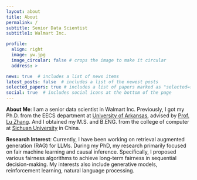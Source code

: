 ```yaml
---
layout: about
title: About
permalink: /
subtitle: Senior Data Scientist
subtitle1: Walmart Inc.

profile:  
  align: right
  image: yw.jpg
  image_circular: false # crops the image to make it circular
  address: >

news: true  # includes a list of news items
latest_posts: false  # includes a list of the newest posts
selected_papers: true # includes a list of papers marked as "selected={true}"
social: true  # includes social icons at the bottom of the page
---
```


<strong>About Me</strong>: I am a senior data scientist in Walmart Inc. Previously, I got my Ph.D.  from the EECS department at  <a href="https://www.uark.edu">University of Arkansas</a>, advised by <a href="http://www.csce.uark.edu/~lz006/">Prof. Lu Zhang</a>. And I obtained my M.S. and B.ENG. from the college of computer at <a href="https://en.scu.edu.cn">Sichuan University</a> in China.

<strong>Research Interest</strong>: Currently, I have been working on retrieval augmented generation (RAG) for LLMs. During my PhD, my research primarily focused on fair machine learning and causal inference. Specifically, I proposed various fairness algorithms to achieve long-term fairness in sequential decision-making. My interests also include generative models, reinforcement learning, natural language processing.
<!-- Now I am looking for an internship or a full-time job. If you can provide any information, please feel free to contact me. -->
